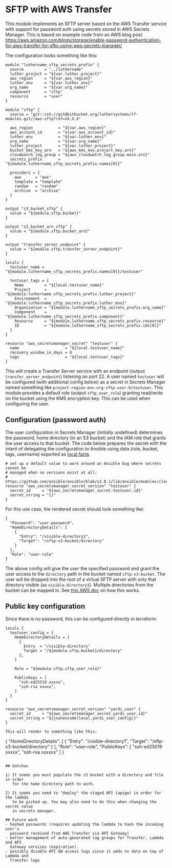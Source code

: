 # SFTP with AWS Transfer

This module implements an SFTP server based on the AWS Transfer service with
support for password auth using secrets stored in AWS Secrets Manager.  This is
based on example code from an AWS blog post:
https://aws.amazon.com/blogs/storage/enable-password-authentication-for-aws-transfer-for-sftp-using-aws-secrets-manager/

The configuration looks something like this:
```
module "luthername_sftp_secrets_prefix" {
  source         = "../luthername"
  luther_project = "${var.luther_project}"
  aws_region     = "${var.aws_region}"
  luther_env     = "${var.luther_env}"
  org_name       = "${var.org_name}"
  component      = "sftp"
  resource       = "user"
}

module "sftp" {
  source = "git::ssh://git@bitbucket.org/luthersystems/tf-modules.git//aws-sftp?ref=vX.X.X"

  aws_region           = "${var.aws_region}"
  aws_account_id       = "${var.aws_account_id}"
  luther_env           = "${var.luther_env}"
  org_name             = "${var.org_name}"
  luther_project       = "${var.luther_project}"
  bucket_kms_key_arn   = "${aws_kms_key.project_key.arn}"
  cloudwatch_log_group = "${aws_cloudwatch_log_group.main.arn}"
  secrets_prefix       = "${module.luthername_sftp_secrets_prefix.names[0]}"

  providers = {
    aws      = "aws"
    template = "template"
    random   = "random"
    archive  = "archive"
  }
}

output "s3_bucket_sftp" {
  value = "${module.sftp.bucket}"
}

output "s3_bucket_arn_sftp" {
  value = "${module.sftp.bucket_arn}"
}

output "transfer_server_endpoint" {
  value = "${module.sftp.transfer_server_endpoint}"
}

locals {
  testuser_name = "${module.luthername_sftp_secrets_prefix.names[0]}/testuser"

  testuser_tags = {
    Name         = "${local.testuser_name}"
    Project      = "${module.luthername_sftp_secrets_prefix.luther_project}"
    Environment  = "${module.luthername_sftp_secrets_prefix.luther_env}"
    Organization = "${module.luthername_sftp_secrets_prefix.org_name}"
    Component    = "${module.luthername_sftp_secrets_prefix.component}"
    Resource     = "${module.luthername_sftp_secrets_prefix.resource}"
    ID           = "${module.luthername_sftp_secrets_prefix.ids[0]}"
  }
}

resource "aws_secretsmanager_secret" "testuser" {
  name                    = "${local.testuser_name}"
  recovery_window_in_days = 0
  tags                    = "${local.testuser_tags}"
}
```

This will create a Transfer Server service with an endpoint (output
`transfer_server_endpoint`) listening on port 22.  A user named `testuser` will
be configured (with additional config below) as a secret in Secrets Manager
named something like `project-region-env-org-sftp-user-0/testuser`.  This module
provides a default role (output `sftp_user_role`) granting read/write on the
bucket using the KMS encryption key.  This can be used when configuring the
user.

## Configuration (password auth)

The user configuration in Secrets Manager (initially undefined) determines the
password, home directory (in an S3 bucket) and the IAM role that grants the user
access to that bucket.  The code below prepares the secret with the intent of
delegating the configuration to Ansible using data (role, bucket, tags,
username) exported as [local
facts](https://docs.ansible.com/ansible/latest/user_guide/playbooks_variables.html#local-facts-facts-d).

```
# set up a default value to work around an Ansible bug where secrets cannot be
# managed when no versions exist at all:
# https://github.com/ansible/ansible/blob/v2.8.1/lib/ansible/modules/cloud/amazon/aws_secret.py#L293
resource "aws_secretsmanager_secret_version" "testuser" {
  secret_id     = "${aws_secretsmanager_secret.testuser.id}"
  secret_string = "{}"
}
```

For this use case, the rendered secret should look something like:

```
{
  "Password": "user-password",
  "HomeDirectoryDetails": [
    {
      "Entry": "/visible-directory1",
      "Target": "/sftp-s3-bucket/directory"
    }
  ],
  "Role": "user-role"
}
```

The above config will give the user the specified password and grant the user
access to the `directory` path in the bucket named `sftp-s3-bucket`.  The user
will be dropped into the root of a virtual SFTP server with only that directory
visible (as `visible-directory1`).  Multiple directories from the bucket can be
mapped in.  See [this AWS
doc](https://aws.amazon.com/blogs/storage/using-aws-sftp-logical-directories-to-build-a-simple-data-distribution-service/)
on how this works.

## Public key configuration

Since there is no password, this can be configured directly in terraform:

```
locals {
  testuser_config = {
    HomeDirectoryDetails = [
      {
        Entry  = "/visible-directory"
        Target = "/${module.sftp.bucket}/directory"
      },
    ]

    Role = "${module.sftp.sftp_user_role}"

    PublicKeys = [
      "ssh-ed25519 xxxxx",
      "ssh-rsa xxxxx",
    ]
  }
}

resource "aws_secretsmanager_secret_version" "yardi_user" {
  secret_id     = "${aws_secretsmanager_secret.yardi_user.id}"
  secret_string = "${jsonencode(local.yardi_user_config)}"
}

This will render to something like this:

```
{
  "HomeDirectoryDetails": [
    {
      "Entry": "/visible-directory1",
      "Target": "/sftp-s3-bucket/directory"
    }
  ],
  "Role": "user-role",
  "PublicKeys": [
    "ssh-ed25519 xxxxx",
    "ssh-rsa xxxxxx"
  ]
}
```

## Gotchas

1) It seems you must populate the s3 bucket with a directory and file in order
   for the home directory path to work.

2) It seems you need to "deploy" the staged API (apigw) in order for the lambda
   to be picked up. You may also need to do this when changing the secret value
   in secrets manager.

## Future work
- hashed passwords (requires updating the lambda to hash the incoming user's
  password received from AWS Transfer via API Gateway)
- better management of auto-generated log groups for Transfer, Lambda and API
  Gateway services (expiration).
- possibly disable API GW access logs since it adds no data on top of Lambda and
  Transfer logs
